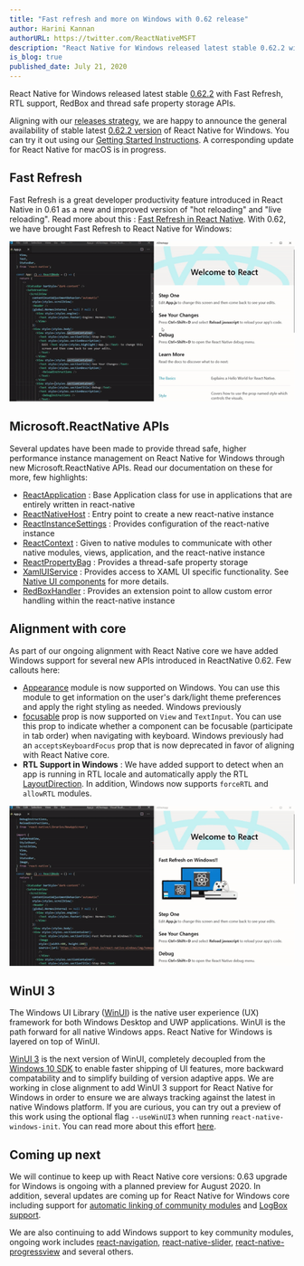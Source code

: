 ```yaml
---
title: "Fast refresh and more on Windows with 0.62 release"
author: Harini Kannan
authorURL: https://twitter.com/ReactNativeMSFT
description: "React Native for Windows released latest stable 0.62.2 with Fast Refresh, RTL support, RedBox and thread safe property storage APIs"
is_blog: true
published_date: July 21, 2020
---
```


React Native for Windows released latest stable [0.62.2](https://www.npmjs.com/package/react-native-windows/v/0.62.2) with Fast Refresh, RTL support, RedBox and thread safe property storage APIs.

<!--truncate-->

Aligning with our [releases strategy](https://microsoft.github.io/react-native-windows/docs/releases), we are happy to announce the general availability of stable latest [0.62.2 version](https://www.npmjs.com/package/react-native-windows/v/0.62.2) of React Native for Windows. You can try it out using our [Getting Started Instructions](https://microsoft.github.io/react-native-windows/docs/getting-started). A corresponding update for React Native for macOS is in progress.

## Fast Refresh
Fast Refresh is a great developer productivity feature introduced in React Native in 0.61 as a new and improved version of "hot reloading" and "live reloading". Read more about this : [Fast Refresh in React Native](https://reactnative.dev/docs/fast-refresh). With 0.62, we have brought Fast Refresh to React Native for Windows:

![fast-refresh-on-windows](assets/fastrefresh.gif)

## Microsoft.ReactNative APIs
Several updates have been made to provide thread safe, higher performance instance management on React Native for Windows through new Microsoft.ReactNative APIs. Read our documentation on these for more, few highlights:
* [ReactApplication](https://microsoft.github.io/react-native-windows/docs/reactapplication-api) : Base Application class for use in applications that are entirely written in react-native
* [ReactNativeHost](https://microsoft.github.io/react-native-windows/docs/reactnativehost-api) : Entry point to create a new react-native instance
* [ReactInstanceSettings](https://microsoft.github.io/react-native-windows/docs/reactinstancesettings-api) : Provides configuration of the react-native instance
* [ReactContext](https://microsoft.github.io/react-native-windows/docs/ireactcontext-api) : Given to native modules to communicate with other native modules, views, application, and the react-native instance
* [ReactPropertyBag](https://microsoft.github.io/react-native-windows/docs/ireactpropertybag-api) : Provides a thread-safe property storage
* [XamlUIService](https://microsoft.github.io/react-native-windows/docs/xamluiservice-api) : Provides access to XAML UI specific functionality. See [Native UI components](https://microsoft.github.io/react-native-windows/docs/view-managers) for more details.
* [RedBoxHandler](https://microsoft.github.io/react-native-windows/docs/iredboxhandler-api) : Provides an extension point to allow custom error handling within the react-native instance

## Alignment with core
As part of our ongoing alignment with React Native core we have added Windows support for several new APIs introduced in ReactNative 0.62. Few callouts here:
   * [Appearance](https://reactnative.dev/docs/appearance) module is now supported on Windows. You can use this module to get information on the user's dark/light theme preferences and apply the right styling as needed. Windows previously 
   * [focusable](https://reactnative.dev/docs/view#focusable) prop is now supported on `View` and `TextInput`. You can use this prop to indicate whether a component can be focusable (participate in tab order) when navigating with keyboard. Windows previously had an `acceptsKeyboardFocus` prop that is now deprecated in favor of aligning with React Native core. 
   * **RTL Support in Windows** : We have added support to detect when an app is running in RTL locale and automatically apply the RTL [LayoutDirection](https://reactnative.dev/docs/flexbox#layout-direction). In addition, Windows now supports `forceRTL` and `allowRTL` modules.

![rtl](assets/rtl.gif)
    
## WinUI 3
The Windows UI Library ([WinUI](https://microsoft.github.io/microsoft-ui-xaml/)) is the native user experience (UX) framework for both Windows Desktop and UWP applications. WinUI is the path forward for all native Windows apps. React Native for Windows is layered on top of WinUI.

[WinUI 3](https://docs.microsoft.com/en-us/windows/apps/winui/winui3/) is the next version of WinUI, completely decoupled from the [Windows 10 SDK](https://developer.microsoft.com/en-us/windows/downloads/windows-10-sdk/) to enable faster shipping of UI features, more backward compatability and to simplify building of version adaptive apps. We are working in close alignment to add WinUI 3 support for React Native for Windows in order to ensure we are always tracking against the latest in native Windows platform. If you are curious, you can try out a preview of this work using the optional flag `--useWinUI3` when running `react-native-windows-init`. You can read more about this effort [here](https://microsoft.github.io/react-native-windows/docs/winui3).

## Coming up next

We will continue to keep up with React Native core versions: 0.63 upgrade for Windows is ongoing with a planned preview for August 2020. In addition, several updates are coming up for React Native for Windows core including support for [automatic linking of community modules](https://reactnative.dev/docs/linking-libraries-ios#automatic-linking) and [LogBox support](https://reactnative.dev/docs/debugging#logbox). 

We are also continuing to add Windows support to key community modules, ongoing work includes [react-navigation](https://github.com/react-navigation/react-navigation), [react-native-slider](https://github.com/react-native-community/react-native-slider), [react-native-progressview](https://github.com/react-native-community/progress-view) and several others.
